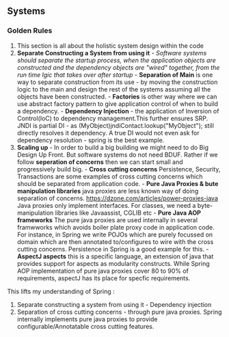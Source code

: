 ## Systems
### Golden Rules
1. This section is all about the holistic system design within the code
2. **Separate Constructing a System from using it**
        - _Software systems should separate the startup process, when the application objects are constructed and the 
        dependency objects are "wired" together, from the run time lgic that takes over after startup_
        - **Separation of Main** is one way to separate construction from its use - by moving the construction logic to 
        the main and design the rest of the systems assuming all the objects have been constructed.
        - **Factories** is other way where we can use abstract factory pattern to give application control of when to
        build a dependency.
        - **Dependency Injection** - the application of Inversion of Control(IoC) to dependency management.This further
        ensures SRP. JNDI is partial DI - as (MyObject)jndiContact.lookup("MyObject"); still directly resolves it 
        dependency. A true DI would not even ask for dependency resolution - spring is the best example.
 3. **Scaling up**
        - In order to build a big building we might need to do Big Design Up Front. But software systems do not need 
        BDUF. Rather if we follow **seperation of concerns** then we can start small and progressively build big.
        - **Cross cutting concerns** Persistence, Security, Transactions are some examples of cross cutting concerns 
        which should be separated from application code. 
        - **Pure Java Proxies & bute manipulation libraries** java proxies are less known way of doing separation of concerns. 
        https://dzone.com/articles/power-proxies-java Java proxies only implement interfaces. For classes, we need a 
        byte-manipulation libraries like Javaassist, CGLIB etc
        - **Pure Java AOP frameworks** The pure java proxies are used internally in several framwworks which avoids
        boiler plate proxy code in application code. For instance, in Spring we write POJOs which are purely focussed on
        domain which are then annotated to/configures to wire with the cross cutting concerns.
        Persistence in Spring is a good example for this. 
        -**AspectJ aspects** this is a specific language, an extension of java that provides support for aspects as 
        modularity constructs. While Spring AOP implementation of pure java proxies cover 80 to 90% of requirements,
        aspectJ has its place for specfic requirements.
        
 This lifts my understanding of Spring :
 1. Separate constructing a system from using it - Dependency injection
 2. Separation of cross cutting concerns - through pure java proxies. Spring internally implements pure java proxies
    to provide configurable/Annotatable cross cutting features.